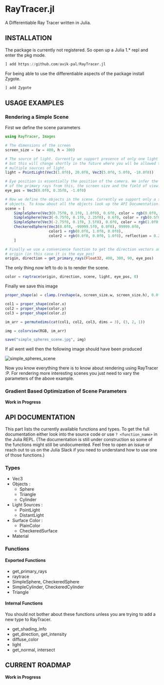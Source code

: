 # RayTracer.jl

A Differentiable Ray Tracer written in Julia.

## INSTALLATION

The package is currently not registered. So open up a Julia 1.\* repl and enter the pkg mode.

```julia
] add https://github.com/avik-pal/RayTracer.jl
```

For being able to use the differentiable aspects of the package install Zygote.

```julia
] add Zygote
```

## USAGE EXAMPLES

### Rendering a Simple Scene

First we define the scene parameters

```julia
using RayTracer, Images

# The dimensions of the screen
screen_size = (w = 400, h = 300)

# The source of light. Currently we support presence of only one light source
# but this will change shortly in the future where you wll be allowed to have
# multiple sources of light.
light = PointLight(Vec3(1.0f0), 20.0f0, Vec3(5.0f0, 5.0f0, -10.0f0))

# Eye position is essentially the position of the camera. We infer the direction
# of the primary rays from this, the screen size and the field of view.
eye_pos = Vec3(0.0f0, 0.35f0, -1.0f0)

# Now we define the objects in the scene. Currently we support only a small number
# objects. To know about all the objects look up the API Documentation.
scene = [
    SimpleSphere(Vec3(0.75f0, 0.1f0, 1.0f0), 0.6f0, color = rgb(0.0f0, 0.0f0, 1.0f0)),
    SimpleSphere(Vec3(-0.75f0, 0.1f0, 2.25f0), 0.6f0, color = rgb(0.5f0, 0.223f0, 0.5f0)),
    SimpleSphere(Vec3(-2.75f0, 0.1f0, 3.5f0), 0.6f0, color = rgb(1.0f0, 0.572f0, 0.184f0)),
    CheckeredSphere(Vec3(0.0f0, -99999.5f0, 0.0f0), 99999.0f0,
                    color1 = rgb(0.0f0, 1.0f0, 0.0f0),
                    color2 = rgb(0.0f0, 0.0f0, 1.0f0), reflection = 0.25f0)
    ]

# Finally we use a convenience function to get the direction vectors and the
# origin (in this case it is the eye_pos)
origin, direction = get_primary_rays(Float32, 400, 300, 90, eye_pos)
```

The only thing now left to do is to render the scene.
```julia
color = raytrace(origin, direction, scene, light, eye_pos, 0)
```

Finally we save this image
```julia
proper_shape(a) = clamp.(reshape(a, screen_size.w, screen_size.h), 0.0f0, 1.0f0)

col1 = proper_shape(color.x)
col2 = proper_shape(color.y)
col3 = proper_shape(color.z)

im_arr = permutedims(cat(col1, col2, col3, dims = 3), (3, 2, 1))

img = colorview(RGB, im_arr)

save("simple_spheres_scene.jpg", img)
```

If all went well then the following image should have been produced

![simple_spheres_scene](https://raw.githubusercontent.com/avik-pal/RayTracer.jl/master/assets/simple_spheres_scene.jpg)

Now you know everything there is to know about rendering using RayTracer :P. For rendering more
interesting scenes you just need to vary the parameters of the above example.

### Gradient Based Optimization of Scene Parameters

**Work in Progress**

## API DOCUMENTATION

This part lists the currently available functions and types. To get the full documentation either
look into the source code or use `? <function_name>` in the Julia REPL. (The documentation is still
under construction so some of the functions might still be undocumented. Feel free to open an issue
or reach out to us on the Julia Slack if you need to understand how to use one of those functions.)

### Types

* Vec3 
* Objects :
    * Sphere 
    * Triangle
    * Cylinder
* Light Sources :
    * PointLight
    * DistantLight
* Surface Color :
    * PlainColor
    * CheckeredSurface
* Material                                                            

### Functions

#### Exported Functions

* get\_primary\_rays
* raytrace
* SimpleSphere, CheckeredSphere
* SimpleCylinder, CheckeredCylinder
* Triangle

#### Internal Functions

You should not bother about these functions unless you are trying to add a new type to
RayTracer.

* get\_shading\_info
* get\_direction, get\_intensity
* diffuse\_color
* light
* get\_normal, intersect

## CURRENT ROADMAP

**Work in Progress**
